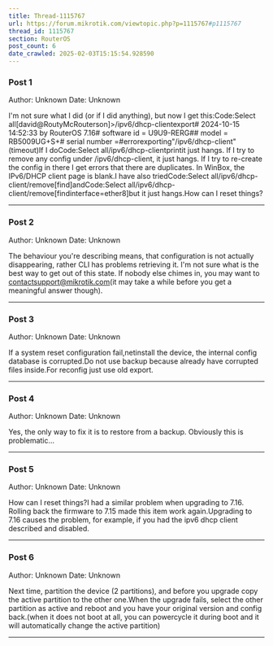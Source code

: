 ```yaml
---
title: Thread-1115767
url: https://forum.mikrotik.com/viewtopic.php?p=1115767#p1115767
thread_id: 1115767
section: RouterOS
post_count: 6
date_crawled: 2025-02-03T15:15:54.928590
---
```


### Post 1
Author: Unknown
Date: Unknown

I'm not sure what I did (or if I did anything), but now I get this:Code:Select all[david@RoutyMcRouterson]>/ipv6/dhcp-clientexport# 2024-10-15 14:52:33 by RouterOS 7.16# software id = U9U9-RERG## model = RB5009UG+S+# serial number =#errorexporting"/ipv6/dhcp-client"(timeout)If I doCode:Select all/ipv6/dhcp-clientprintit just hangs. If I try to remove any config under /ipv6/dhcp-client, it just hangs. If I try to re-create the config in there I get errors that there are duplicates. In WinBox, the IPv6/DHCP client page is blank.I have also triedCode:Select all/ipv6/dhcp-client/remove[find]andCode:Select all/ipv6/dhcp-client/remove[findinterface=ether8]but it just hangs.How can I reset things?

---
### Post 2
Author: Unknown
Date: Unknown

The behaviour you're describing means, that configuration is not actually disappearing, rather CLI has problems retrieving it. I'm not sure what is the best way to get out of this state. If nobody else chimes in, you may want to contactsupport@mikrotik.com(it may take a while before you get a meaningful answer though).

---
### Post 3
Author: Unknown
Date: Unknown

If a system reset configuration fail,netinstall the device, the internal config database is corrupted.Do not use backup because already have corrupted files inside.For reconfig just use old export.

---
### Post 4
Author: Unknown
Date: Unknown

Yes, the only way to fix it is to restore from a backup. Obviously this is problematic...

---
### Post 5
Author: Unknown
Date: Unknown

How can I reset things?I had a similar problem when upgrading to 7.16. Rolling back the firmware to 7.15 made this item work again.Upgrading to 7.16 causes the problem, for example, if you had the ipv6 dhcp client described and disabled.

---
### Post 6
Author: Unknown
Date: Unknown

Next time, partition the device (2 partitions), and before you upgrade copy the active partition to the other one.When the upgrade fails, select the other partition as active and reboot and you have your original version and config back.(when it does not boot at all, you can powercycle it during boot and it will automatically change the active partition)

---
